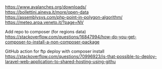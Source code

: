 https://www.avalanches.org/downloads/  
https://bollettini.aineva.it/more/open-data  
https://assemblysys.com/php-point-in-polygon-algorithm/  
https://meteo.arpa.veneto.it/?page=NV  


Add repo to composer (for regions data)
https://stackoverflow.com/questions/16847994/how-do-you-get-composer-to-install-a-non-composer-package

GitHub action for ftp deploy with composer install
https://stackoverflow.com/questions/70996923/is-that-possible-to-deploy-laravel-web-application-to-shared-hosting-using-githu
